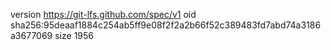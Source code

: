 version https://git-lfs.github.com/spec/v1
oid sha256:95deaaf1884c254ab5ff9e08f2f2a2b66f52c389483fd7abd74a3186a3677069
size 1956
